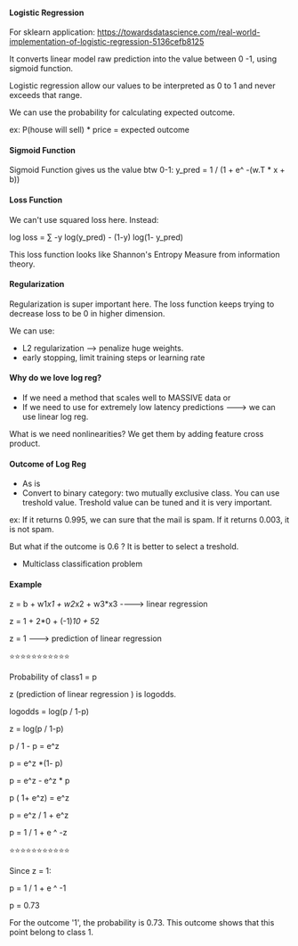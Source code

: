 #### Logistic Regression

For sklearn application: https://towardsdatascience.com/real-world-implementation-of-logistic-regression-5136cefb8125

It converts linear model raw prediction into the value between 0 -1, using sigmoid function.

Logistic regression allow our values to be interpreted as 0 to 1 and never exceeds that range. 

We can use the probability for calculating expected outcome. 

ex: P(house will sell) * price = expected outcome


#### Sigmoid Function 
Sigmoid Function gives us the value btw 0-1:
y_pred = 1 / (1 + e^ -(w.T * x + b))


#### Loss Function 
We can't use squared loss here. Instead:

log loss = &Sum; -y log(y_pred) - (1-y) log(1- y_pred)

This loss function looks like Shannon's Entropy Measure from information theory.

#### Regularization
Regularization is super important here. The loss function keeps trying to decrease loss to be 0 in higher dimension. 

We can use:

- L2 regularization --> penalize huge weights. 
- early stopping, limit training steps or learning rate

#### Why do we love log reg?
- If we need a method that scales well to MASSIVE data or
- If we need to use for extremely low latency predictions ---> we can use linear log reg. 


What is we need nonlinearities? We get them by adding feature cross product. 

#### Outcome of Log Reg

- As is 
- Convert to binary category: two mutually exclusive class. You can use treshold value. 
Treshold value can be tuned and it is very important. 


ex: If it returns 0.995, we can sure that the mail is spam. 
If it returns 0.003, it is not spam. 

But what if the outcome is 0.6 ? 
It is better to select a treshold. 

- Multiclass classification problem


#### Example

z = b + w1*x1 + w2*x2 + w3*x3  ----> linear regression 

z = 1 + 2*0 + (-1)*10 + 5*2

z = 1  ---> prediction of linear regression 


⭐⭐⭐⭐⭐⭐⭐⭐⭐⭐⭐

Probability of class1 = p

z (prediction of linear regression ) is logodds. 

️logodds = log(p / 1-p)

z = log(p / 1-p)

p / 1 - p = e^z

p = e^z *(1- p)

p = e^z - e^z * p

p ( 1+ e^z) = e^z

p = e^z / 1 + e^z

p = 1 / 1 + e ^ -z

⭐⭐⭐⭐⭐⭐⭐⭐⭐⭐⭐

Since z = 1: 

p = 1 / 1 + e ^ -1

p = 0.73

For the outcome '1', the probability is 0.73. This outcome shows that this point belong to class 1. 

